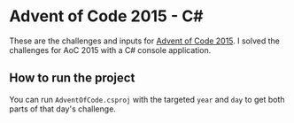 # Advent of Code 2015 - C#

These are the challenges and inputs for [Advent of Code 2015](https://adventofcode.com/2015). I solved the challenges for AoC 2015 with a C# console application.

## How to run the project

You can run `AdventOfCode.csproj` with the targeted `year` and `day` to get both parts of that day's challenge.
